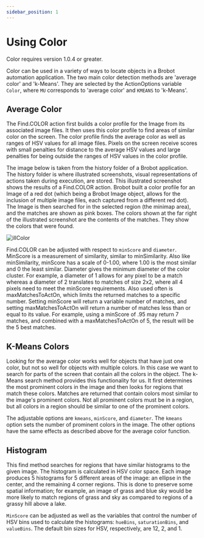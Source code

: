 ```yaml
---
sidebar_position: 1
---
```


# Using Color

Color requires version 1.0.4 or greater.  

Color can be used in a variety of ways to locate objects in a Brobot automation application.
The two main color detection methods are 'average color' and 'k-Means'. They are selected
by the ActionOptions variable `Color`, where `MU` corresponds to 'average color' and
`KMEANS` to 'k-Means'.  

## Average Color

The Find.COLOR action first builds a color profile for the Image from its associated 
image files. It then uses this color profile to find areas of similar color on the screen. 
The color profile finds the average color as well as ranges of HSV values for all 
image files. Pixels on the screen receive scores with small penalties for distance 
to the average HSV values and large penalties for being outside the ranges of HSV
values in the color profile.  

The image below is taken from the history folder of a Brobot application. The 
history folder is where illustrated screenshots, visual representations of actions
taken during execution, are stored. This illustrated screenshot shows the results
of a Find.COLOR action. Brobot built a color profile for an Image of a red dot
(which being a Brobot Image object, allows for the inclusion of multiple image files, 
each captured from a different red dot). The Image is then searched for in the 
selected region (the minimap area), and the matches are shown as pink boxes. The 
colors shown at the far right of the illustrated screenshot are the contents of the 
matches. They show the colors that were found.

![illColor](/img/hist0-FIND-COLOR-redDotColor.png)

Find.COLOR can be adjusted with respect to `minScore` and `diameter`. MinScore is 
a measurement of similarity, similar to minSimilarity. Also like minSimilarity, 
minScore has a scale of 0-1.00, where 1.00 is the most similar and 0 the least
similar. Diameter gives the minimum diameter of the color cluster. For example, 
a diameter of 1 allows for any pixel to be a match whereas a diameter of 2 translates
to matches of size 2x2, where all 4 pixels need to meet the minScore requirements. 
Also used often is maxMatchesToActOn, which limits the returned matches to a 
specific number. Setting minScore will return a variable number of matches, and 
setting maxMatchesToActOn will return a number of matches less than or equal 
to its value. For example, using a minScore of .95 may return 7 matches, and 
combined with a maxMatchesToActOn of 5, the result will be the 5 best matches.  

## K-Means Colors

Looking for the average color works well for objects that have just one color, but 
not so well for objects with multiple colors. In this case we want to search for 
parts of the screen that contain all the colors in the object. The k-Means search
method provides this functionality for us. It first determines the most prominent 
colors in the image and then looks for regions that match these colors. Matches are 
returned that contain colors most similar to the image's prominent colors. Not all
prominent colors must be in a region, but all colors in a region should be 
similar to one of the prominent colors.  

The adjustable options are `kmeans`, `minScore`, and `diameter`. The `kmeans` option 
sets the number of prominent colors in the image. The other options have the same 
effects as described above for the average color function.  

## Histogram

This find method searches for regions that have similar histograms to the given image. 
The histogram is calculated in HSV color space. Each image produces 5 histograms for
5 different areas of the image: an ellipse in the center, and the remaining 4 corner
regions. This is done to preserve some spatial information; for example, an image
of grass and blue sky would be more likely to match regions of grass and sky as 
compared to regions of a grassy hill above a lake.  

`MinScore` can be adjusted as well as the variables that control the number of 
HSV bins used to calculate the histograms: `hueBins`, `saturationBins`, and `valueBins`.
The default bin sizes for HSV, respectively, are 12, 2, and 1.  





